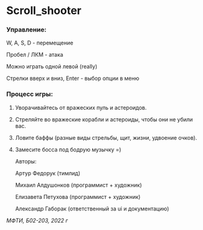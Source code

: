# Scroll_shooter
 
### Управление:

W, A, S, D - перемещение

Пробел / ЛКМ - атака

Можно играть одной левой (really)

Стрелки вверх и вниз, Enter - выбор опции в меню

### Процесс игры:

1. Уворачивайтесь от вражеских пуль и астероидов.
2. Стреляйте во вражеские корабли и астероиды, чтобы они не убили вас.
3. Ловите баффы (разные виды стрельбы, щит, жизни, удвоение очков).
4. Замесите босса под бодрую музычку =)


    Авторы:
    
    Артур Федорук (тимлид)
    
    Михаил Алдушонков (программист + художник)
    
    Елизавета Петухова (программист + художник)
    
    Александр Габорак (ответственный за ui и документацию)
    
*МФТИ, Б02-203, 2022 г*
